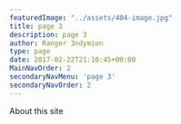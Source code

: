 ```yaml
---
featuredImage: "../assets/404-image.jpg"
title: page 3
description: page 3
author: Ranger 3ndymion
type: page
date: 2017-02-22T21:10:45+00:00
MainNavOrder: 2
secondaryNavMenu: 'page 3'
secondaryNavOrder: 2
---
```

About this site
